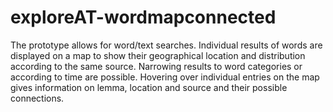 # exploreAT-wordmapconnected
The prototype allows for word/text searches. Individual results of words are displayed on a map to show their geographical location and distribution according to the same source. Narrowing results to word categories or according to time are possible. Hovering over individual entries on the map gives information on lemma, location and source and their possible connections.
